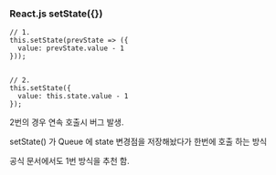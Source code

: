 ### React.js setState({})
```
// 1.
this.setState(prevState => ({
  value: prevState.value - 1
}));


// 2.
this.setState({
  value: this.state.value - 1
});
```

2번의 경우 연속 호출시 버그 발생.

setState() 가 Queue 에 state 변경점을 저장해놨다가 한번에 호출 하는 방식


공식 문서에서도 1번 방식을 추천 함.
